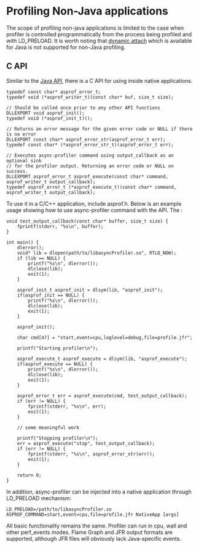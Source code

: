 # Profiling Non-Java applications

The scope of profiling non-java applications is limited to the case when profiler is controlled
programmatically from the process being profiled and with LD_PRELOAD. It is worth noting that 
[dynamic attach](https://github.com/async-profiler/async-profiler/blob/master/docs/OtherUseCases.md#launching-as-an-agent) 
which is available for Java is not supported for non-Java profiling.


## C API
Similar to the
[Java API](https://github.com/async-profiler/async-profiler/blob/master/docs/OtherUseCases.md#using-java-api),
there is a C API for using inside native applications.
```
typedef const char* asprof_error_t;
typedef void (*asprof_writer_t)(const char* buf, size_t size);

// Should be called once prior to any other API functions
DLLEXPORT void asprof_init();
typedef void (*asprof_init_t)();

// Returns an error message for the given error code or NULL if there is no error
DLLEXPORT const char* asprof_error_str(asprof_error_t err);
typedef const char* (*asprof_error_str_t)(asprof_error_t err);

// Executes async-profiler command using output_callback as an optional sink
// for the profiler output. Returning an error code or NULL on success.
DLLEXPORT asprof_error_t asprof_execute(const char* command, asprof_writer_t output_callback);
typedef asprof_error_t (*asprof_execute_t)(const char* command, asprof_writer_t output_callback);
```
To use it in a C/C++ application, include asprof.h. Below is an example usage showing how to use async-profiler command with the API. The :
```
void test_output_callback(const char* buffer, size_t size) {
    fprintf(stderr, "%s\n", buffer);
}

int main() {
    dlerror();
    void* lib = dlopen(path/to/libasyncProfiler.so", RTLD_NOW);
    if (lib == NULL) {
        printf("%s\n", dlerror());
        dlclose(lib);
        exit(1);
    }

    asprof_init_t asprof_init = dlsym(lib, "asprof_init");
    if(asprof_init == NULL) {
        printf("%s\n", dlerror());
        dlclose(lib);
        exit(1);
    }
    
    asprof_init();

    char cmd[47] = "start,event=cpu,loglevel=debug,file=profile.jfr";

    printf("Starting profiler\n");
    
    asprof_execute_t asprof_execute = dlsym(lib, "asprof_execute");
    if(asprof_execute == NULL) {
        printf("%s\n", dlerror());
        dlclose(lib);
        exit(1);
    }

    asprof_error_t err = asprof_execute(cmd, test_output_callback);
    if (err != NULL) {
        fprintf(stderr, "%s\n", err);
        exit(1);
    }

    // some meaningful work

    printf("Stopping profiler\n");
    err = asprof_execute("stop", test_output_callback);
    if (err != NULL) {
        fprintf(stderr, "%s\n", asprof_error_str(err));
        exit(1);
    }

    return 0;
}
```

In addition, async-profiler can be injected into a native application through LD_PRELOAD mechanism:
```
LD_PRELOAD=/path/to/libasyncProfiler.so ASPROF_COMMAND=start,event=cpu,file=profile.jfr NativeApp [args]
```

All basic functionality remains the same. Profiler can run in cpu, wall and other perf_events 
modes. Flame Graph and JFR output formats are supported, although JFR files will obviously lack
Java-specific events.
